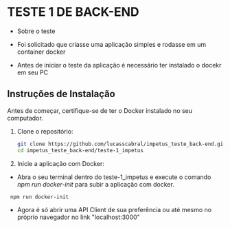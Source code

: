 # TESTE 1 DE BACK-END

- Sobre o teste
- Foi solicitado que criasse uma aplicação simples e rodasse em um container docker

- Antes de iniciar o teste da aplicação é necessário ter instalado o docekr em seu PC

## Instruções de Instalação

Antes de começar, certifique-se de ter o Docker instalado no seu computador.

1. Clone o repositório:

   ```bash
   git clone https://github.com/lucasscabral/impetus_teste_back-end.git
   cd impetus_teste_back-end/teste-1_impetus
2. Inicie a aplicação com Docker:

  - Abra o seu terminal dentro do teste-1_impetus e execute o comando _npm run docker-init_ para subir a aplicação com docker.
   ```bash
    npm run docker-init
   ```
  - Agora é só abrir uma API Client de sua preferência ou até mesmo no próprio navegador no link "localhost:3000"
